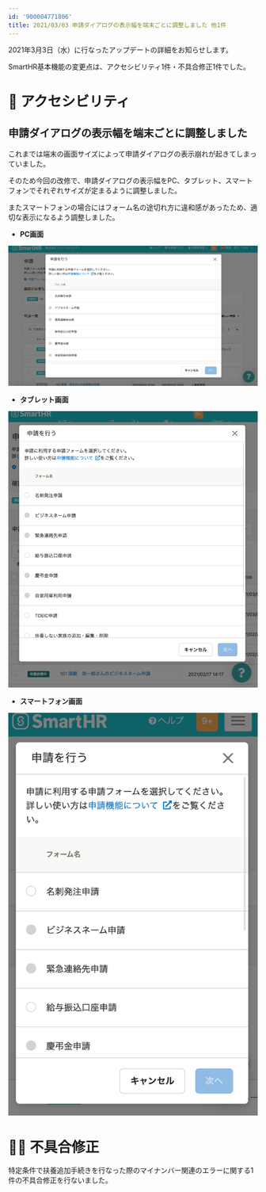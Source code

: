 ```yaml
---
id: '900004771806'
title: 2021/03/03 申請ダイアログの表示幅を端末ごとに調整しました 他1件
---
```

2021年3月3日（水）に行なったアップデートの詳細をお知らせします。

SmartHR基本機能の変更点は、アクセシビリティ1件・不具合修正1件でした。

# 🎢 アクセシビリティ

## 申請ダイアログの表示幅を端末ごとに調整しました

これまでは端末の画面サイズによって申請ダイアログの表示崩れが起きてしまっていました。

そのため今回の改修で、申請ダイアログの表示幅をPC、タブレット、スマートフォンでそれぞれサイズが定まるように調整しました。

またスマートフォンの場合にはフォーム名の途切れ方に違和感があったため、適切な表示になるよう調整しました。

- **PC画面**

![__________2021-03-04_9_49_42.png](./__________2021-03-04_9_49_42.png)

- **タブレット画面**

![__________2021-03-04_9_54_55.png](./__________2021-03-04_9_54_55.png)

- **スマートフォン画面**

![__________2021-03-04_9_53_11.png](./__________2021-03-04_9_53_11.png)

# 👨‍⚕️ 不具合修正

特定条件で扶養追加手続きを行なった際のマイナンバー関連のエラーに関する1件の不具合修正を行ないました。
